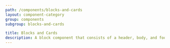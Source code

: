 ```yaml
---
path: /components/blocks-and-cards
layout: component-category
group: components
subgroup: blocks-and-cards

title: Blocks and Cards
description: A block component that consists of a header, body, and footer.
---
```

